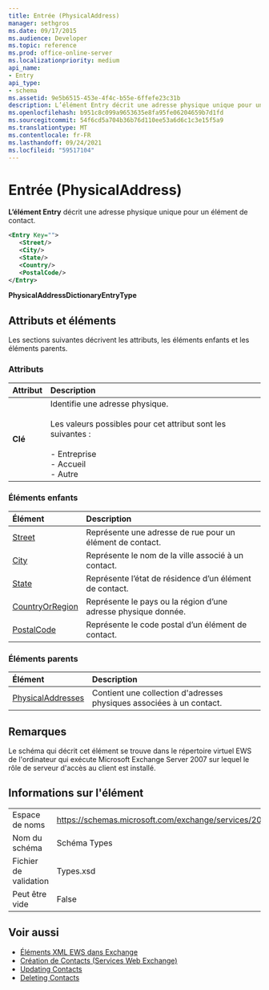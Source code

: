 ```yaml
---
title: Entrée (PhysicalAddress)
manager: sethgros
ms.date: 09/17/2015
ms.audience: Developer
ms.topic: reference
ms.prod: office-online-server
ms.localizationpriority: medium
api_name:
- Entry
api_type:
- schema
ms.assetid: 9e5b6515-453e-4f4c-b55e-6ffefe23c31b
description: L’élément Entry décrit une adresse physique unique pour un élément de contact.
ms.openlocfilehash: b951c8c099a9653635e8fa95fe06204659b7d1fd
ms.sourcegitcommit: 54f6cd5a704b36b76d110ee53a6d6c1c3e15f5a9
ms.translationtype: MT
ms.contentlocale: fr-FR
ms.lasthandoff: 09/24/2021
ms.locfileid: "59517104"
---
```

# <a name="entry-physicaladdress"></a>Entrée (PhysicalAddress)

**L’élément Entry** décrit une adresse physique unique pour un élément de contact. 
  
```xml
<Entry Key="">
   <Street/>
   <City/>
   <State/>
   <Country/>
   <PostalCode/>
</Entry>
```

 **PhysicalAddressDictionaryEntryType**
## <a name="attributes-and-elements"></a>Attributs et éléments

Les sections suivantes décrivent les attributs, les éléments enfants et les éléments parents.
  
### <a name="attributes"></a>Attributs

|**Attribut**|**Description**|
|:-----|:-----|
|**Clé** <br/> | Identifie une adresse physique.<br/><br/> Les valeurs possibles pour cet attribut sont les suivantes :<br/>  <br/>- Entreprise  <br/>- Accueil  <br/>- Autre  <br/> |
   
### <a name="child-elements"></a>Éléments enfants

|**Élément**|**Description**|
|:-----|:-----|
|[Street](street.md) <br/> |Représente une adresse de rue pour un élément de contact.  <br/> |
|[City](city.md) <br/> |Représente le nom de la ville associé à un contact.  <br/> |
|[State](state-ex15websvcsotherref.md) <br/> |Représente l’état de résidence d’un élément de contact.  <br/> |
|[CountryOrRegion](countryorregion.md) <br/> |Représente le pays ou la région d’une adresse physique donnée.  <br/> |
|[PostalCode](postalcode.md) <br/> |Représente le code postal d’un élément de contact.  <br/> |
   
### <a name="parent-elements"></a>Éléments parents

|**Élément**|**Description**|
|:-----|:-----|
|[PhysicalAddresses](physicaladdresses.md) <br/> |Contient une collection d'adresses physiques associées à un contact.  <br/> |
   
## <a name="remarks"></a>Remarques

Le schéma qui décrit cet élément se trouve dans le répertoire virtuel EWS de l'ordinateur qui exécute Microsoft Exchange Server 2007 sur lequel le rôle de serveur d'accès au client est installé.
  
## <a name="element-information"></a>Informations sur l'élément

|||
|:-----|:-----|
|Espace de noms  <br/> |https://schemas.microsoft.com/exchange/services/2006/types  <br/> |
|Nom du schéma  <br/> |Schéma Types  <br/> |
|Fichier de validation  <br/> |Types.xsd  <br/> |
|Peut être vide  <br/> |False  <br/> |
   
## <a name="see-also"></a>Voir aussi

- [Éléments XML EWS dans Exchange](ews-xml-elements-in-exchange.md)
- [Création de Contacts (Services Web Exchange)](https://msdn.microsoft.com/library/4845917e-70d1-481c-bbd7-011ec6571789%28Office.15%29.aspx)  
- [Updating Contacts](https://msdn.microsoft.com/library/9a865953-b94a-4229-b632-2dee433314be%28Office.15%29.aspx)  
- [Deleting Contacts](https://msdn.microsoft.com/library/fcc3dc84-cd3e-455e-a1a7-ae6921c9b588%28Office.15%29.aspx)

